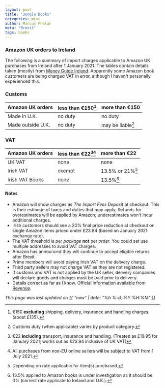 ```yaml
---
layout: post
title: "Jungle Books"
categories: misc
author: Marcus Phelan
meta: "Brexit"
tags: books
---
```


### Amazon UK orders to Ireland 
The following is a summary of import charges applicable to Amazon UK purchases from Ireland after 1 January 2021. The tables contain details taken (mostly) from [Money Guide Ireland](https://www.moneyguideireland.com/buying-from-amazon-uk-after-brexit.html). Apparently some Amazon book customers are being charged VAT in error, although I haven't personally experienced this. 

### Customs

| Amazon UK orders| less than €150[^1] | more than €150 |  
|:--|:--|:--|
| Made in U.K.| no duty | no duty |  
| Made outside U.K. | no duty | may be liable[^2]|  


### VAT 

|Amazon UK orders | less than €22[^3][^4] | more than €22|  
|:--|:--|:--|
| UK VAT | none |none | 
|Irish VAT| exempt | 13.5% or 21%[^5] |  
|Irish VAT Books| none | 13.5%[^6]|  

#### Notes 

- Amazon will show charges as _The Import Fees Deposit_ at checkout. This is their estimate of taxes and duties that may apply. Refunds for overestimates will be applied by Amazon; underestimates won't incur additional charges.
- Irish customers should see a 20% final price reduction at checkout on single Amazon items priced under £23.94 (based on January 2021 exchange rate).
- The VAT threshold is per _package_ **not** per _order_. You could set use multiple addresses to avoid VAT charges.
- Amazon has announced they will continue to accept eligible returns after Brexit.
- Prime members will avoid paying Irish VAT on the delivery charge.
- Third party sellers may not charge VAT as they are not registered.
- If customs and VAT is not applied by the UK seller, delivery companies will declare goods and charges must be paid prior to delivery.
- Details correct as far as I know. Official information available from [Revenue](https://www.revenue.ie/en/Home.aspx).


 
[^1]: €150 **excluding** shipping, delivery, insurance and handling charges. (about £135).
[^2]: Customs duty (when applicable) varies by product category.
[^3]: €22 **including** transport, insurance and handling. (Treated as £19.95 for January 2021; works out as £23.94 inclusive of UK VAT)
[^4]: All purchases from non-EU online sellers will be subject to VAT from 1 July 2021.
[^5]: Depending on rate applicable for item(s) purchased.
[^6]: 13.5% applied to Amazon books is under investigation as it should be 0% (correct rate applicate to Ireland and U.K.). 


_This page was last updated on {{ "now" | date: "%b %-d, %Y %H:%M" }}_